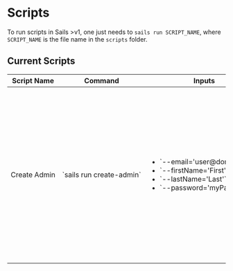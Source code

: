 # Scripts

To run scripts in Sails >v1, one just needs to `sails run SCRIPT_NAME`, where `SCRIPT_NAME` is the file name in the `scripts` folder.

## Current Scripts

<table>
    <thead>
        <th>Script Name</th>
        <th>Command</th>
        <th>Inputs</th>
        <th>Description</th>
    </thead>
    <tbody>
        <td nowrap>Create Admin</td>
        <td nowrap>`sails run create-admin`</td>
        <td nowrap>
            <ul>
                <li>`--email='user@domain.com'`</li>
                <li>`--firstName='First'`</li>
                <li>`--lastName='Last'`</li>
                <li>`--password='myPass'`</li>
            </ul>
        </td>
        <td>
            Create an ADMIN user in the configured datastore. Can only be run once; for safety, if there is an active admin user found, the script will halt. The API endpoints must be used from that point forward.
        </td>
    </tbody>
</table>
